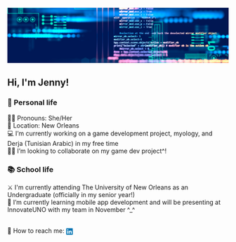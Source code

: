 ![Banner](/images/dark_mode.png)

## Hi, I'm Jenny!
### 🪷 Personal life
:rainbow_flag: Pronouns: She/Her
<br>:round_pushpin: Location: New Orleans
<br>:computer: I’m currently working on a game development project, myology, and Derja (Tunisian Arabic) in my free time
<br>:seedling::link: I’m looking to collaborate on my game dev project^!
<br>

### :books: School life
:crossed_swords: I'm currently attending The University of New Orleans as an Undergraduate (officially in my senior year!)
<br>:iphone: I’m currently learning mobile app development and will be presenting at InnovateUNO with my team in November ^_^
<br>

<br>:incoming_envelope: How to reach me: <a href="https://www.linkedin.com/in/jenspi/"><img src="/images/LinkedIn.png"
                                                                                         width="15"
                                                                                         height="15"
                                                                                         align="center"></a>
